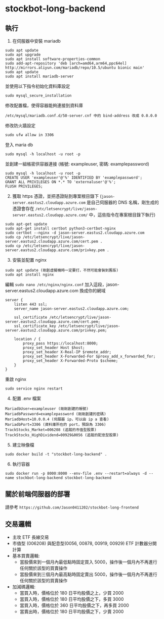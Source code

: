 # stockbot-long-backend
## 執行
1. 在伺服器中安裝 mariadb
  ```
  sudo apt update
  sudo apt upgrade
  sudo apt install software-properties-common
  sudo add-apt-repository 'deb [arch=amd64,arm64,ppc64el] http://mirrors.aliyun.com/mariadb/repo/10.5/ubuntu bionic main'
  sudo apt update
  sudo apt install mariadb-server
  ```
  並使用以下指令初始化資料庫設定
  ```
  sudo mysql_secure_installation
  ```
  修改配置檔，使得容器能夠連接到資料庫
  ```
  /etc/mysql/mariadb.conf.d/50-server.cnf 中的 bind-address 改成 0.0.0.0
  ```
  修改防火牆設定
  ```
  sudo ufw allow in 3306
  ```
  登入 maria db
  ```
  sudo mysql -h localhost -u root -p
  ```
  並創建一組帳密供容器連接 (帳號: exampleuser, 密碼: examplepassword)
  ```
  sudo mysql -h localhost -u root -p
  CREATE USER 'exampleuser'@'%' IDENTIFIED BY 'examplepassword';
  GRANT ALL PRIVILEGES ON *.* TO 'externaluser'@'%';
  FLUSH PRIVILEGES;
  ```
2. 獲取 https 憑證，並把憑證貼到專案根目錄下 (`jason-server.eastus2.cloudapp.azure.com` 是自己伺服器的 DNS 名稱，剛生成的憑證會存在 `/etc/letsencrypt/live/jason-server.eastus2.cloudapp.azure.com/` 中，這些指令在專案根目錄下執行)
  ```
  sudo apt-get update
  sudo apt-get install certbot python3-certbot-nginx
  sudo certbot --nginx -d jason-server.eastus2.cloudapp.azure.com
  sudo cp /etc/letsencrypt/live/jason-server.eastus2.cloudapp.azure.com/cert.pem .
  sudo cp /etc/letsencrypt/live/jason-server.eastus2.cloudapp.azure.com/privkey.pem .
  ```
3. 安裝並配置 nginx
  ```
  sudo apt update (剛創虛擬機時一定要打，不然可能會裝到舊版)
  sudo apt install nginx
  ```
  編輯 `sudo nano /etc/nginx/nginx.conf`
  加入這段，jason-server.eastus2.cloudapp.azure.com 換成你的網域
  ```
  server {
      listen 443 ssl;
      server_name jason-server.eastus2.cloudapp.azure.com;

      ssl_certificate /etc/letsencrypt/live/jason-server.eastus2.cloudapp.azure.com/cert.pem;
      ssl_certificate_key /etc/letsencrypt/live/jason-server.eastus2.cloudapp.azure.com/privkey.pem;

      location / {
          proxy_pass https://localhost:8000;
          proxy_set_header Host $host;
          proxy_set_header X-Real-IP $remote_addr;
          proxy_set_header X-Forwarded-For $proxy_add_x_forwarded_for;
          proxy_set_header X-Forwarded-Proto $scheme;
      }
  }
  ```
  重啟 nginx
  ```
  sudo service nginx restart
  ```
  
4. 配置 .env 檔案
```
MariadbUser=exampleuser (剛剛創建的帳號)
MariadbPassword=examplepassword (剛剛創建的密碼)
MariadbHost=10.0.0.4 (伺服器 ip，可以由 ip a 查看)
MariadbPort=3306 (資料庫所在的 port，預設為 3306)
TrackStocks_Market=006208 (追蹤的市值型股票)
TrackStocks_HighDividend=00929&0056 (追蹤的配息型股票)
```
5. 建立映像檔
```
sudo docker build -t "stockbot-long-backend" .
```
6. 執行容器
```
sudo docker run -p 8000:8000 --env-file .env --restart=always -d --name stockbot-long-backend stockbot-long-backend
```

## 關於前端伺服器的部署
請參考 `https://github.com/Jason0411202/stockbot-long-frontend`

## 交易邏輯
* 主攻 ETF 長線交易
* 市值型 (006208) 與配息型(0056, 00878, 00919, 00929) ETF 計數器分開計算
* 基本買賣邏輯:
  * 當股價來到一個月內最低點時固定買入 5000，操作後一個月內不再進行任何關於該型的買賣操作
  * 當股價來到三個月內最高點時固定賣出 5000，操作後一個月內不再進行任何關於該型的買賣操作
* 加減碼邏輯:
  * 當買入時，價格位於 180 日平均股價之上，少買 2000
  * 當買入時，價格位於 180 日平均股價之下，多買 3000
  * 當買入時，價格位於 360 日平均股價之下，再多買 2000
  * 當賣出時，價格位於 180 日平均股價之下，少賣 2000